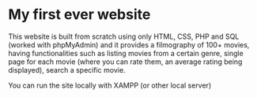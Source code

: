 # My first ever website

This website is built from scratch using only HTML, CSS, PHP and SQL (worked with phpMyAdmin) and it provides a filmography of 100+ movies, having functionalities such as listing movies from a certain genre, single page for each movie (where you can rate them, an average rating being displayed), search a specific movie.

You can run the site locally with XAMPP (or other local server)

